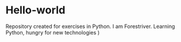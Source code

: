 # Hello-world
Repository created for exercises in Python.
I am Forestriver. Learning Python, hungry for new technologies )
